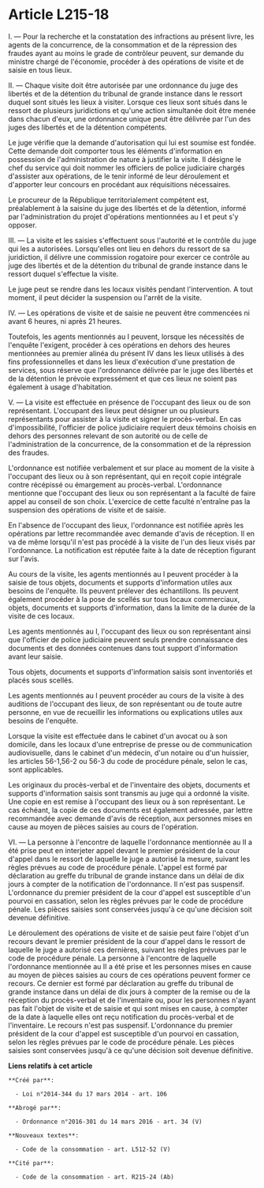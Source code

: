 # Article L215-18

I. ― Pour la recherche et la constatation des infractions au présent livre, les agents de la concurrence, de la consommation
et de la répression des fraudes ayant au moins le grade de contrôleur peuvent, sur demande du ministre chargé de l'économie,
procéder à des opérations de visite et de saisie en tous lieux. 

II. ― Chaque visite doit être autorisée par une ordonnance du juge des libertés et de la détention du tribunal de grande
instance dans le ressort duquel sont situés les lieux à visiter. Lorsque ces lieux sont situés dans le ressort de plusieurs
juridictions et qu'une action simultanée doit être menée dans chacun d'eux, une ordonnance unique peut être délivrée par l'un
des juges des libertés et de la détention compétents. 

Le juge vérifie que la demande d'autorisation qui lui est soumise est fondée. Cette demande doit comporter tous les éléments
d'information en possession de l'administration de nature à justifier la visite. Il désigne le chef du service qui doit
nommer les officiers de police judiciaire chargés d'assister aux opérations, de le tenir informé de leur déroulement et
d'apporter leur concours en procédant aux réquisitions nécessaires. 

Le procureur de la République territorialement compétent est, préalablement à la saisine du juge des libertés et de la
détention, informé par l'administration du projet d'opérations mentionnées au I et peut s'y opposer. 

III. ― La visite et les saisies s'effectuent sous l'autorité et le contrôle du juge qui les a autorisées. Lorsqu'elles ont
lieu en dehors du ressort de sa juridiction, il délivre une commission rogatoire pour exercer ce contrôle au juge des
libertés et de la détention du tribunal de grande instance dans le ressort duquel s'effectue la visite. 

Le juge peut se rendre dans les locaux visités pendant l'intervention. A tout moment, il peut décider la suspension ou
l'arrêt de la visite. 

IV. ― Les opérations de visite et de saisie ne peuvent être commencées ni avant 6 heures, ni après 21 heures. 

Toutefois, les agents mentionnés au I peuvent, lorsque les nécessités de l'enquête l'exigent, procéder à ces opérations en
dehors des heures mentionnées au premier alinéa du présent IV dans les lieux utilisés à des fins professionnelles et dans les
lieux d'exécution d'une prestation de services, sous réserve que l'ordonnance délivrée par le juge des libertés et de la
détention le prévoie expressément et que ces lieux ne soient pas également à usage d'habitation. 

V. ― La visite est effectuée en présence de l'occupant des lieux ou de son représentant. L'occupant des lieux peut désigner
un ou plusieurs représentants pour assister à la visite et signer le procès-verbal. En cas d'impossibilité, l'officier de
police judiciaire requiert deux témoins choisis en dehors des personnes relevant de son autorité ou de celle de
l'administration de la concurrence, de la consommation et de la répression des fraudes. 

L'ordonnance est notifiée verbalement et sur place au moment de la visite à l'occupant des lieux ou à son représentant, qui
en reçoit copie intégrale contre récépissé ou émargement au procès-verbal. L'ordonnance mentionne que l'occupant des lieux ou
son représentant a la faculté de faire appel au conseil de son choix. L'exercice de cette faculté n'entraîne pas la
suspension des opérations de visite et de saisie. 

En l'absence de l'occupant des lieux, l'ordonnance est notifiée après les opérations par lettre recommandée avec demande
d'avis de réception. Il en va de même lorsqu'il n'est pas procédé à la visite de l'un des lieux visés par l'ordonnance. La
notification est réputée faite à la date de réception figurant sur l'avis. 

Au cours de la visite, les agents mentionnés au I peuvent procéder à la saisie de tous objets, documents et supports
d'information utiles aux besoins de l'enquête. Ils peuvent prélever des échantillons. Ils peuvent également procéder à la
pose de scellés sur tous locaux commerciaux, objets, documents et supports d'information, dans la limite de la durée de la
visite de ces locaux. 

Les agents mentionnés au I, l'occupant des lieux ou son représentant ainsi que l'officier de police judiciaire peuvent seuls
prendre connaissance des documents et des données contenues dans tout support d'information avant leur saisie. 

Tous objets, documents et supports d'information saisis sont inventoriés et placés sous scellés. 

Les agents mentionnés au I peuvent procéder au cours de la visite à des auditions de l'occupant des lieux, de son
représentant ou de toute autre personne, en vue de recueillir les informations ou explications utiles aux besoins de
l'enquête. 

Lorsque la visite est effectuée dans le cabinet d'un avocat ou à son domicile, dans les locaux d'une entreprise de presse ou
de communication audiovisuelle, dans le cabinet d'un médecin, d'un notaire ou d'un huissier, les articles 56-1,56-2 ou 56-3
du code de procédure pénale, selon le cas, sont applicables. 

Les originaux du procès-verbal et de l'inventaire des objets, documents et supports d'information saisis sont transmis au
juge qui a ordonné la visite. Une copie en est remise à l'occupant des lieux ou à son représentant. Le cas échéant, la copie
de ces documents est également adressée, par lettre recommandée avec demande d'avis de réception, aux personnes mises en
cause au moyen de pièces saisies au cours de l'opération. 

VI. ― La personne à l'encontre de laquelle l'ordonnance mentionnée au II a été prise peut en interjeter appel devant le
premier président de la cour d'appel dans le ressort de laquelle le juge a autorisé la mesure, suivant les règles prévues au
code de procédure pénale. L'appel est formé par déclaration au greffe du tribunal de grande instance dans un délai de dix
jours à compter de la notification de l'ordonnance. Il n'est pas suspensif. L'ordonnance du premier président de la cour
d'appel est susceptible d'un pourvoi en cassation, selon les règles prévues par le code de procédure pénale. Les pièces
saisies sont conservées jusqu'à ce qu'une décision soit devenue définitive. 

Le déroulement des opérations de visite et de saisie peut faire l'objet d'un recours devant le premier président de la cour
d'appel dans le ressort de laquelle le juge a autorisé ces dernières, suivant les règles prévues par le code de procédure
pénale. La personne à l'encontre de laquelle l'ordonnance mentionnée au II a été prise et les personnes mises en cause au
moyen de pièces saisies au cours de ces opérations peuvent former ce recours. Ce dernier est formé par déclaration au greffe
du tribunal de grande instance dans un délai de dix jours à compter de la remise ou de la réception du procès-verbal et de
l'inventaire ou, pour les personnes n'ayant pas fait l'objet de visite et de saisie et qui sont mises en cause, à compter de
la date à laquelle elles ont reçu notification du procès-verbal et de l'inventaire. Le recours n'est pas suspensif.
L'ordonnance du premier président de la cour d'appel est susceptible d'un pourvoi en cassation, selon les règles prévues par
le code de procédure pénale. Les pièces saisies sont conservées jusqu'à ce qu'une décision soit devenue définitive.

**Liens relatifs à cet article**

	**Créé par**:

	  - Loi n°2014-344 du 17 mars 2014 - art. 106

	**Abrogé par**:

	  - Ordonnance n°2016-301 du 14 mars 2016 - art. 34 (V)

	**Nouveaux textes**:

	  - Code de la consommation - art. L512-52 (V)

	**Cité par**:

	  - Code de la consommation - art. R215-24 (Ab)

